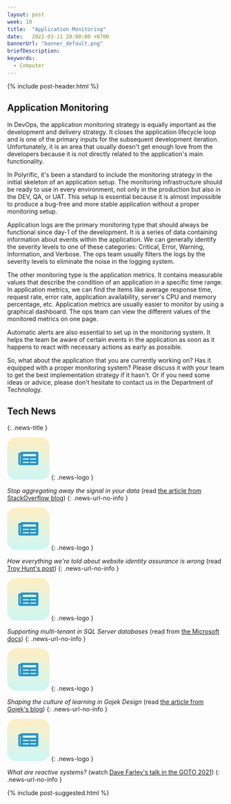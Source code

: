 ```yaml
---
layout: post
week: 10
title:  "Application Monitoring"
date:   2022-03-11 20:00:00 +0700
bannerUrl: "banner_default.png"
briefDescription: 
keywords:
  - Computer
---
```


{% include post-header.html %}

## Application Monitoring

In DevOps, the application monitoring strategy is equally important as the development and delivery strategy. It closes the application lifecycle loop and is one of the primary inputs for the subsequent development iteration. Unfortunately, it is an area that usually doesn't get enough love from the developers because it is not directly related to the application's main functionality.

In Polyrific, it's been a standard to include the monitoring strategy in the initial skeleton of an application setup. The monitoring infrastructure should be ready to use in every environment, not only in the production but also in the DEV, QA, or UAT. This setup is essential because it is almost impossible to produce a bug-free and more stable application without a proper monitoring setup.

Application logs are the primary monitoring type that should always be functional since day-1 of the development. It is a series of data containing information about events within the application. We can generally identify the severity levels to one of these categories: Critical, Error, Warning, Information, and Verbose. The ops team usually filters the logs by the severity levels to eliminate the noise in the logging system.

The other monitoring type is the application metrics. It contains measurable values that describe the condition of an application in a specific time range. In application metrics, we can find the items like average response time, request rate, error rate, application availability, server's CPU and memory percentage, etc. Application metrics are usually easier to monitor by using a graphical dashboard. The ops team can view the different values of the monitored metrics on one page.

Automatic alerts are also essential to set up in the monitoring system. It helps the team be aware of certain events in the application as soon as it happens to react with necessary actions as early as possible.

So, what about the application that you are currently working on? Has it equipped with a proper monitoring system? Please discuss it with your team to get the best implementation strategy if it hasn't. Or if you need some ideas or advice, please don't hesitate to contact us in the Department of Technology.

## Tech News
{: .news-title }

![memo](/assets/images/tech-news.svg)
{: .news-logo }

*Stop aggregating away the signal in your data* (read [the article from StackOverflow blog](https://stackoverflow.blog/2022/03/03/stop-aggregating-away-the-signal-in-your-data))
{: .news-url-no-info }

![memo](/assets/images/tech-news.svg)
{: .news-logo }

*How everything we're told about website identity assurance is wrong* (read [Troy Hunt's post](https://www.troyhunt.com/how-everything-were-told-about-website-identity-assurance-is-wrong))
{: .news-url-no-info }

![memo](/assets/images/tech-news.svg)
{: .news-logo }

*Supporting multi-tenant in SQL Server databases* (read from [the Microsoft docs](https://docs.microsoft.com/en-us/ef/core/miscellaneous/multitenancy))
{: .news-url-no-info }

![memo](/assets/images/tech-news.svg)
{: .news-logo }

*Shaping the culture of learning in Gojek Design* (read [the article from Gojek's blog](https://www.gojek.io/blog/design-mentorship-program))
{: .news-url-no-info }

![memo](/assets/images/tech-news.svg)
{: .news-logo }

*What are reactive systems?* (watch [Dave Farley's talk in the GOTO 2021](https://youtu.be/Ysn6eInApYM))
{: .news-url-no-info }

{% include post-suggested.html %}